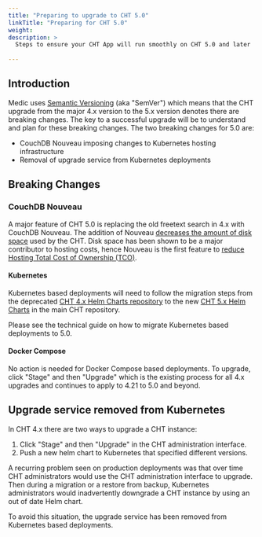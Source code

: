 ```yaml
---
title: "Preparing to upgrade to CHT 5.0"
linkTitle: "Preparing for CHT 5.0"
weight: 
description: >
  Steps to ensure your CHT App will run smoothly on CHT 5.0 and later
  
---
```


## Introduction

Medic uses [Semantic Versioning](https://en.wikipedia.org/wiki/Semver#Semantic_versioning) (aka "SemVer") which means that the CHT upgrade from the major 4.x version to the 5.x version denotes there are breaking changes. The key to a successful upgrade will be to understand and plan for these breaking changes. The two breaking changes for 5.0 are:

* CouchDB Nouveau imposing changes to Kubernetes hosting infrastructure 
* Removal of upgrade service from Kubernetes deployments


## Breaking Changes

### CouchDB Nouveau

A major feature of CHT 5.0 is replacing the old freetext search in 4.x with CouchDB Nouveau. The addition of Nouveau [decreases the amount of disk space](https://github.com/medic/cht-core/issues/9898#issuecomment-2864545914) used by the CHT.  Disk space has been shown to be a major contributor to hosting costs, hence Nouveau is the first feature to [reduce Hosting Total Cost of Ownership (TCO)](https://github.com/medic/cht-roadmap/issues/171).

#### Kubernetes

Kubernetes based deployments will need to follow the migration steps from the deprecated [CHT 4.x Helm Charts repository](https://github.com/medic/helm-charts/) to the new [CHT 5.x Helm Charts](https://github.com/medic/cht-core/tree/master/scripts/build/helm) in the main CHT repository.

Please see the technical guide on how to migrate Kubernetes based deployments to 5.0.

#### Docker Compose

No action is needed for Docker Compose based deployments. To upgrade, click "Stage" and then "Upgrade" which is the existing process for all 4.x upgrades and continues to apply to 4.21 to 5.0 and beyond.

## Upgrade service removed from Kubernetes

In CHT 4.x there are two ways to upgrade a CHT instance:

1. Click "Stage" and then "Upgrade" in the CHT administration interface.  
2. Push a new helm chart to Kubernetes that specified different versions.

A recurring problem seen on production deployments was that over time CHT administrators would use the CHT administration interface to upgrade.  Then during a migration or a restore from backup, Kubernetes administrators would inadvertently downgrade a CHT instance by using an out of date Helm chart.

To avoid this situation, the upgrade service has been removed from Kubernetes based deployments.


<!--
todo: write real contente above and remove this HTML comment

Taken from https://github.com/medic/cht-docs/issues/1949

Outline:

Intro - TCO + Nouveau
----------
All install methods need to:
        include details about the app_url requirement for token_login documented here: 

    chore(#9983): update token_login docs to clarify app_url requirement #1909 https://github.com/medic/cht-docs/pull/1909
    Any changes to CHT Conf that folks should upgrade for? You should always upgrade CHT Conf 😹
    Do we want to mention CHT Toolbox's sequential upgrade branch which eCHIS KE has been using to test upgrades?
    As usual, you may need up to 5x disk space
    backups

Docker
----------
    no actions needed, you should just be able to click "upgrade"
    show how to check compose files with two service

Kubernetes
----------
    You need to do more - see
        Add documentation for migrating from 4.x medic/helm-charts to the new production charts in 5.x cht-core #1943  
        https://github.com/medic/cht-docs/issues/1943

-->
